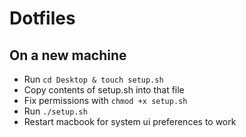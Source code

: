 # Dotfiles

## On a new machine
- Run `cd Desktop & touch setup.sh`
- Copy contents of setup.sh into that file
- Fix permissions with `chmod +x setup.sh`
- Run `./setup.sh`
- Restart macbook for system ui preferences to work
